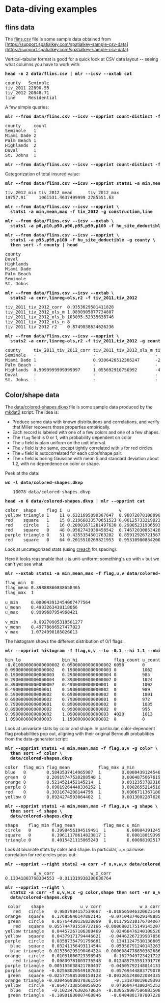 <!---  PLEASE DO NOT EDIT DIRECTLY. EDIT THE .md.in FILE PLEASE. --->
# Data-diving examples

## flins data

The [flins.csv](data/flins.csv) file is some sample data obtained from [https://support.spatialkey.com/spatialkey-sample-csv-data](https://support.spatialkey.com/spatialkey-sample-csv-data).

Vertical-tabular format is good for a quick look at CSV data layout -- seeing what columns you have to work with:

<pre class="pre-highlight-in-pair">
<b>head -n 2 data/flins.csv | mlr --icsv --oxtab cat</b>
</pre>
<pre class="pre-non-highlight-in-pair">
county   Seminole
tiv_2011 22890.55
tiv_2012 20848.71
line     Residential
</pre>

A few simple queries:

<pre class="pre-highlight-in-pair">
<b>mlr --from data/flins.csv --icsv --opprint count-distinct -f county | head</b>
</pre>
<pre class="pre-non-highlight-in-pair">
county     count
Seminole   1
Miami Dade 2
Palm Beach 1
Highlands  2
Duval      1
St. Johns  1
</pre>

<pre class="pre-highlight-non-pair">
<b>mlr --from data/flins.csv --icsv --opprint count-distinct -f construction,line</b>
</pre>

Categorization of total insured value:

<pre class="pre-highlight-in-pair">
<b>mlr --from data/flins.csv --icsv --opprint stats1 -a min,mean,max -f tiv_2012</b>
</pre>
<pre class="pre-non-highlight-in-pair">
tiv_2012_min tiv_2012_mean      tiv_2012_max
19757.91     1061531.4637499999 2785551.63
</pre>

<pre class="pre-highlight-non-pair">
<b>mlr --from data/flins.csv --icsv --opprint \</b>
<b>  stats1 -a min,mean,max -f tiv_2012 -g construction,line</b>
</pre>

<pre class="pre-highlight-non-pair">
<b>mlr --from data/flins.csv --icsv --oxtab \</b>
<b>  stats1 -a p0,p10,p50,p90,p95,p99,p100 -f hu_site_deductible</b>
</pre>

<pre class="pre-highlight-in-pair">
<b>mlr --from data/flins.csv --icsv --opprint \</b>
<b>  stats1 -a p95,p99,p100 -f hu_site_deductible -g county \</b>
<b>  then sort -f county | head</b>
</pre>
<pre class="pre-non-highlight-in-pair">
county
Duval
Highlands
Miami Dade
Palm Beach
Seminole
St. Johns
</pre>

<pre class="pre-highlight-in-pair">
<b>mlr --from data/flins.csv --icsv --oxtab \</b>
<b>  stats2 -a corr,linreg-ols,r2 -f tiv_2011,tiv_2012</b>
</pre>
<pre class="pre-non-highlight-in-pair">
tiv_2011_tiv_2012_corr  0.9353629581411828
tiv_2011_tiv_2012_ols_m 1.0890905877734807
tiv_2011_tiv_2012_ols_b 103095.52335638746
tiv_2011_tiv_2012_ols_n 8
tiv_2011_tiv_2012_r2    0.8749038634626236
</pre>

<pre class="pre-highlight-in-pair">
<b>mlr --from data/flins.csv --icsv --opprint \</b>
<b>  stats2 -a corr,linreg-ols,r2 -f tiv_2011,tiv_2012 -g county</b>
</pre>
<pre class="pre-non-highlight-in-pair">
county     tiv_2011_tiv_2012_corr tiv_2011_tiv_2012_ols_m tiv_2011_tiv_2012_ols_b tiv_2011_tiv_2012_ols_n tiv_2011_tiv_2012_r2
Seminole   -                      -                       -                       1                       -
Miami Dade 1                      0.9306426512386247      -2311.1543275160047     2                       0.9999999999999999
Palm Beach -                      -                       -                       1                       -
Highlands  0.9999999999999997     1.055692910750992       -4529.7939388307705     2                       0.9999999999999992
Duval      -                      -                       -                       1                       -
St. Johns  -                      -                       -                       1                       -
</pre>

## Color/shape data

The [data/colored-shapes.dkvp](data/colored-shapes.dkvp) file is some sample data produced by the [mkdat2](../data/mkdat2) script. The idea is:

* Produce some data with known distributions and correlations, and verify that Miller recovers those properties empirically.
* Each record is labeled with one of a few colors and one of a few shapes.
* The `flag` field is 0 or 1, with probability dependent on color
* The `u` field is plain uniform on the unit interval.
* The `v` field is the same, except tightly correlated with `u` for red circles.
* The `w` field is autocorrelated for each color/shape pair.
* The `x` field is boring Gaussian with mean 5 and standard deviation about 1.2, with no dependence on color or shape.

Peek at the data:

<pre class="pre-highlight-in-pair">
<b>wc -l data/colored-shapes.dkvp</b>
</pre>
<pre class="pre-non-highlight-in-pair">
   10078 data/colored-shapes.dkvp
</pre>

<pre class="pre-highlight-in-pair">
<b>head -n 6 data/colored-shapes.dkvp | mlr --opprint cat</b>
</pre>
<pre class="pre-non-highlight-in-pair">
color  shape    flag i  u                   v                    w                   x
yellow triangle 1    11 0.6321695890307647  0.9887207810889004   0.4364983936735774  5.7981881667050565
red    square   1    15 0.21966833570651523 0.001257332190235938 0.7927778364718627  2.944117399716207
red    circle   1    16 0.20901671281497636 0.29005231936593445  0.13810280912907674 5.065034003400998
red    square   0    48 0.9562743938458542  0.7467203085342884   0.7755423050923582  7.117831369597269
purple triangle 0    51 0.4355354501763202  0.8591292672156728   0.8122903963006748  5.753094629505863
red    square   0    64 0.2015510269821953  0.9531098083420033   0.7719912015786777  5.612050466474166
</pre>

Look at uncategorized stats (using [creach](https://github.com/johnkerl/scripts/blob/master/fundam/creach) for spacing).

Here it looks reasonable that `u` is unit-uniform; something's up with `v` but we can't yet see what:

<pre class="pre-highlight-in-pair">
<b>mlr --oxtab stats1 -a min,mean,max -f flag,u,v data/colored-shapes.dkvp | creach 3</b>
</pre>
<pre class="pre-non-highlight-in-pair">
flag_min  0
flag_mean 0.39888866838658465
flag_max  1

u_min     0.000043912454007477564
u_mean    0.4983263438118866
u_max     0.9999687954968421

v_min     -0.09270905318501277
v_mean    0.49778696527477023
v_max     1.0724998185026013
</pre>

The histogram shows the different distribution of 0/1 flags:

<pre class="pre-highlight-in-pair">
<b>mlr --opprint histogram -f flag,u,v --lo -0.1 --hi 1.1 --nbins 12 data/colored-shapes.dkvp</b>
</pre>
<pre class="pre-non-highlight-in-pair">
bin_lo                bin_hi              flag_count u_count v_count
-0.010000000000000002 0.09000000000000002 6058       0       36
0.09000000000000002   0.19000000000000003 0          1062    988
0.19000000000000003   0.29000000000000004 0          985     1003
0.29000000000000004   0.39000000000000007 0          1024    1014
0.39000000000000007   0.4900000000000001  0          1002    991
0.4900000000000001    0.5900000000000002  0          989     1041
0.5900000000000002    0.6900000000000002  0          1001    1016
0.6900000000000002    0.7900000000000001  0          972     962
0.7900000000000001    0.8900000000000002  0          1035    1070
0.8900000000000002    0.9900000000000002  0          995     993
0.9900000000000002    1.0900000000000003  4020       1013    939
1.0900000000000003    1.1900000000000002  0          0       25
</pre>

Look at univariate stats by color and shape. In particular, color-dependent flag probabilities pop out, aligning with their original Bernoulli probablities from the data-generator script:

<pre class="pre-highlight-in-pair">
<b>mlr --opprint stats1 -a min,mean,max -f flag,u,v -g color \</b>
<b>  then sort -f color \</b>
<b>  data/colored-shapes.dkvp</b>
</pre>
<pre class="pre-non-highlight-in-pair">
color  flag_min flag_mean           flag_max u_min                   u_mean              u_max              v_min                 v_mean              v_max
blue   0        0.5843537414965987  1        0.000043912454007477564 0.517717155039078   0.9999687954968421 0.0014886830387470518 0.49105642841387653 0.9995761761685742
green  0        0.20919747520288548 1        0.00048750676198217047  0.5048610622924616  0.9999361779701204 0.0005012669003675585 0.49908475928072205 0.9996764373885353
orange 0        0.5214521452145214  1        0.00123537823160913     0.49053241689014415 0.9988853487546249 0.0024486660337188493 0.4877637745987629  0.998475130432018
purple 0        0.09019264448336252 1        0.0002655214518428872   0.4940049543793683  0.9996465731736793 0.0003641137096487279 0.497050699948439   0.9999751864255598
red    0        0.3031674208144796  1        0.0006711367180041172   0.49255964831571375 0.9998822102016469 -0.09270905318501277  0.4965350959465078  1.0724998185026013
yellow 0        0.8924274593064402  1        0.001300228762057487    0.49712912165196765 0.99992313390574   0.0007109695568577878 0.510626599360317   0.9999189897724752
</pre>

<pre class="pre-highlight-in-pair">
<b>mlr --opprint stats1 -a min,mean,max -f flag,u,v -g shape \</b>
<b>  then sort -f shape \</b>
<b>  data/colored-shapes.dkvp</b>
</pre>
<pre class="pre-non-highlight-in-pair">
shape    flag_min flag_mean           flag_max u_min                   u_mean              u_max              v_min                  v_mean              v_max
circle   0        0.3998456194519491  1        0.000043912454007477564 0.49855450951394115 0.99992313390574   -0.09270905318501277   0.49552415740048406 1.0724998185026013
square   0        0.39611178614823817 1        0.0001881939925673093   0.499385458061097   0.9999687954968421 0.00008930277299445954 0.49653825501903986 0.9999751864255598
triangle 0        0.4015421115065243  1        0.000881025170573424    0.4968585405884252  0.9996614910922645 0.000716883409890845   0.501049532862137   0.9999946837499262
</pre>

Look at bivariate stats by color and shape. In particular, `u,v` pairwise correlation for red circles pops out:

<pre class="pre-highlight-in-pair">
<b>mlr --opprint --right stats2 -a corr -f u,v,w,x data/colored-shapes.dkvp</b>
</pre>
<pre class="pre-non-highlight-in-pair">
           u_v_corr              w_x_corr 
0.13341803768384553 -0.011319938208638764 
</pre>

<pre class="pre-highlight-in-pair">
<b>mlr --opprint --right \</b>
<b>  stats2 -a corr -f u,v,w,x -g color,shape then sort -nr u_v_corr \</b>
<b>  data/colored-shapes.dkvp</b>
</pre>
<pre class="pre-non-highlight-in-pair">
 color    shape              u_v_corr               w_x_corr 
   red   circle    0.9807984157534667  -0.018565046320623148 
orange   square   0.17685846147882145   -0.07104374629148885 
 green   circle   0.05764430126828069   0.011795210176784067 
   red   square  0.055744791559722166 -0.0006802175149145207 
yellow triangle   0.04457267106380469    0.02460476240108526 
yellow   square   0.04379171794446621   -0.04462267239937856 
purple   circle   0.03587354791796681    0.13411247530136805 
  blue   square   0.03241156493114544   -0.05350791240143263 
  blue triangle  0.015356295190464324 -0.0006084778850362686 
orange   circle   0.01051866723398945    -0.1627949723421722 
   red triangle   0.00809781003735548   0.012485753551391776 
purple triangle  0.005155038421780437   -0.04505792148014131 
purple   square  -0.02568020549187632    0.05769444883779078 
 green   square -0.025775985300150128  -0.003265248022084335 
orange triangle -0.030456930370361554     -0.131870019629393 
yellow   circle  -0.06477338560056926    0.07369474300245252 
  blue   circle   -0.1023476302678634  -0.030529007506883508 
 green triangle  -0.10901830007460846    -0.0484881707807228 
</pre>
